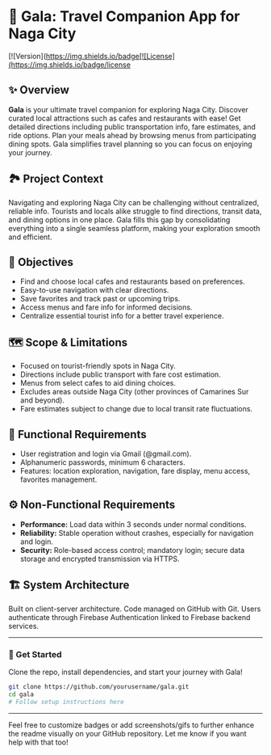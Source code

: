 # 🎒 Gala: Travel Companion App for Naga City
[![Version](https://img.shields.io/badge[![License](https://img.shields.io/badge/license


## ✨ Overview
**Gala** is your ultimate travel companion for exploring Naga City. Discover curated local attractions such as cafes and restaurants with ease! Get detailed directions including public transportation info, fare estimates, and ride options. Plan your meals ahead by browsing menus from participating dining spots. Gala simplifies travel planning so you can focus on enjoying your journey.

## 🏞️ Project Context
Navigating and exploring Naga City can be challenging without centralized, reliable info. Tourists and locals alike struggle to find directions, transit data, and dining options in one place. Gala fills this gap by consolidating everything into a single seamless platform, making your exploration smooth and efficient.

## 🎯 Objectives
- Find and choose local cafes and restaurants based on preferences.
- Easy-to-use navigation with clear directions.
- Save favorites and track past or upcoming trips.
- Access menus and fare info for informed decisions.
- Centralize essential tourist info for a better travel experience.

## 🗺️ Scope & Limitations
- Focused on tourist-friendly spots in Naga City.
- Directions include public transport with fare cost estimation.
- Menus from select cafes to aid dining choices.
- Excludes areas outside Naga City (other provinces of Camarines Sur and beyond).
- Fare estimates subject to change due to local transit rate fluctuations.

## 🔧 Functional Requirements
- User registration and login via Gmail (@gmail.com).
- Alphanumeric passwords, minimum 6 characters.
- Features: location exploration, navigation, fare display, menu access, favorites management.

## ⚙️ Non-Functional Requirements
- **Performance:** Load data within 3 seconds under normal conditions.
- **Reliability:** Stable operation without crashes, especially for navigation and login.
- **Security:** Role-based access control; mandatory login; secure data storage and encrypted transmission via HTTPS.

## 🏗️ System Architecture
Built on client-server architecture. Code managed on GitHub with Git. Users authenticate through Firebase Authentication linked to Firebase backend services.

***

### 🚀 Get Started
Clone the repo, install dependencies, and start your journey with Gala!

```bash
git clone https://github.com/yourusername/gala.git
cd gala
# Follow setup instructions here
```
***

Feel free to customize badges or add screenshots/gifs to further enhance the readme visually on your GitHub repository. Let me know if you want help with that too!
